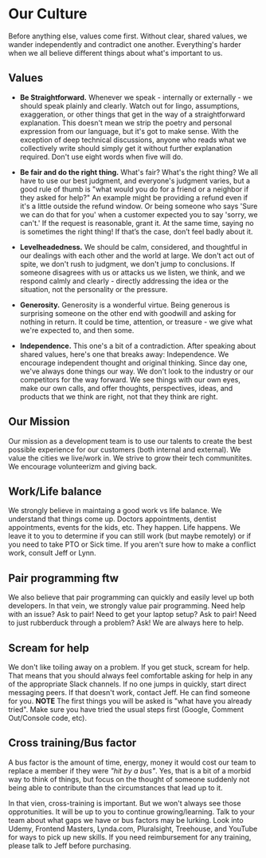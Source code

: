 # Our Culture
Before anything else, values come first. Without clear, shared values, we wander independently and contradict one another. Everything's harder when we all believe different things about what's important to us.

## Values
* **Be Straightforward.** Whenever we speak - internally or externally - we should speak plainly and clearly. Watch out for lingo, assumptions, exaggeration, or other things that get in the way of a straightforward explanation. This doesn't mean we strip the poetry and personal expression from our language, but it's got to make sense. With the exception of deep technical discussions, anyone who reads what we collectively write should simply get it without further explanation required. Don't use eight words when five will do.

* **Be fair and do the right thing.** What's fair? What's the right thing? We all have to use our best judgment, and everyone's judgment varies, but a good rule of thumb is "what would you do for a friend or a neighbor if they asked for help?" An example might be providing a refund even if it's a little outside the refund window. Or being someone who says 'Sure we can do that for you' when a customer expected you to say 'sorry, we can't.' If the request is reasonable, grant it. At the same time, saying no is sometimes the right thing! If that’s the case, don’t feel badly about it.

* **Levelheadedness.** We should be calm, considered, and thoughtful in our dealings with each other and the world at large. We don't act out of spite, we don't rush to judgment, we don't jump to conclusions. If someone disagrees with us or attacks us we listen, we think, and we respond calmly and clearly - directly addressing the idea or the situation, not the personality or the pressure.

* **Generosity.** Generosity is a wonderful virtue. Being generous is surprising someone on the other end with goodwill and asking for nothing in return. It could be time, attention, or treasure - we give what we're expected to, and then some.

* **Independence.** This one's a bit of a contradiction. After speaking about shared values, here's one that breaks away: Independence. We encourage independent thought and original thinking. Since day one, we've always done things our way. We don't look to the industry or our competitors for the way forward. We see things with our own eyes, make our own calls, and offer thoughts, perspectives, ideas, and products that we think are right, not that they think are right.

## Our Mission
Our mission as a development team is to use our talents to create the best possible experience for our customers (both internal and external). We value the cities we live/work in. We strive to grow their tech communitites. We encourage volunteerizm and giving back. 

## Work/Life balance
We strongly believe in maintaing a good work vs life balance. We understand that things come up. Doctors appointments, dentist appointments, events for the kids, etc. They happen. Life happens. We leave it to you to determine if you can still work (but maybe remotely) or if you need to take PTO or Sick time. If you aren't sure how to make a conflict work, consult Jeff or Lynn.

## Pair programming ftw
We also believe that pair programming can quickly and easily level up both developers. In that vein, we strongly value pair programming. Need help with an issue? Ask to pair! Need to get your laptop setup? Ask to pair! Need to just rubberduck through a problem? Ask! We are always here to help.

## Scream for help
We don't like toiling away on a problem. If you get stuck, scream for help. That means that you should always feel comfortable asking for help in any of the appropriate Slack channels. If no one jumps in quickly, start direct messaging peers. If that doesn't work, contact Jeff. He can find someone for you. **NOTE** The first things you will be asked is "what have you already tried". Make sure you have tried the usual steps first (Google, Comment Out/Console code, etc).

## Cross training/Bus factor
A bus factor is the amount of time, energy, money it would cost our team to replace a member if they were _"hit by a bus"_. Yes, that is a bit of a morbid way to think of things, but focus on the thought of someone suddenly not being able to contribute than the circumstances that lead up to it.

In that vien, cross-training is important. But we won't always see those opprotunities. It will be up to you to continue growing/learning. Talk to your team about what gaps we have or bus factors may be lurking. Look into Udemy, Frontend Masters, Lynda.com, Pluralsight, Treehouse, and YouTube for ways to pick up new skills. If you need reimbursement for any training, please talk to Jeff before purchasing.